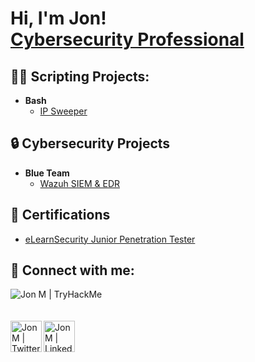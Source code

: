 <h1>Hi, I'm Jon! <br/><a href="https://www.linkedin.com/in/jon-m-morales/">Cybersecurity Professional</a></h1>

<h2>👨‍💻 Scripting Projects:</h2>

- <b>Bash</b>
  - [IP Sweeper](https://github.com/jon-m-morales/IPSweeper)

<!--
- <b>PowerShell</b>

- <b>Python</b>
-->
<h2>🔒 Cybersecurity Projects</h2>

- <b>Blue Team</b>
  - [Wazuh SIEM & EDR](https://github.com/jon-m-morales/Wazuh-Homelab)


<h2>📖 Certifications</h2>

- [eLearnSecurity Junior Penetration Tester](https://verified.elearnsecurity.com/certificates/3f8eae0d-cb64-460f-b176-8fa96db8ab0b)

<h2> 🤳 Connect with me:</h2>

[<img align="left" alt="Jon M | TryHackMe" src="https://tryhackme-badges.s3.amazonaws.com/0xGlitchy.png" />][tryhackme]<br><br><br>
[<img align="left" alt="Jon M | Twitter" width="50px" src="https://github.com/jon-m-morales/jon-m-morales/assets/164501256/fd3c7ade-37d5-43ff-830d-d310637b657e" />][twitter]
[<img align="left" alt="Jon M | LinkedIn" width="50px" src="https://github.com/jon-m-morales/jon-m-morales/assets/164501256/2c3a5534-b740-4264-ab8f-2b8cb7485497" />][linkedin]


[twitter]: https://twitter.com/0xGlitchy
[linkedin]: https://linkedin.com/in/jon-m-morales
[tryhackme]: https://tryhackme.com/p/0xGlitchy



<!--
**jon-m-morales/jon-m-morales** is a ✨ _special_ ✨ repository because its `README.md` (this file) appears on your GitHub profile.

Here are some ideas to get you started:

- 🔭 I’m currently working on ...
- 🌱 I’m currently learning ...
- 👯 I’m looking to collaborate on ...
- 🤔 I’m looking for help with ...
- 💬 Ask me about ...
- 📫 How to reach me: ...
- 😄 Pronouns: ...
- ⚡ Fun fact: ...https://raw.githubusercontent.com/dheereshagrwal/colored-icons/abc7fd264f36c6a1e3fc16e1cd5e94735ec671d8/public/icons/linkedin/linkedin.svg
-->
